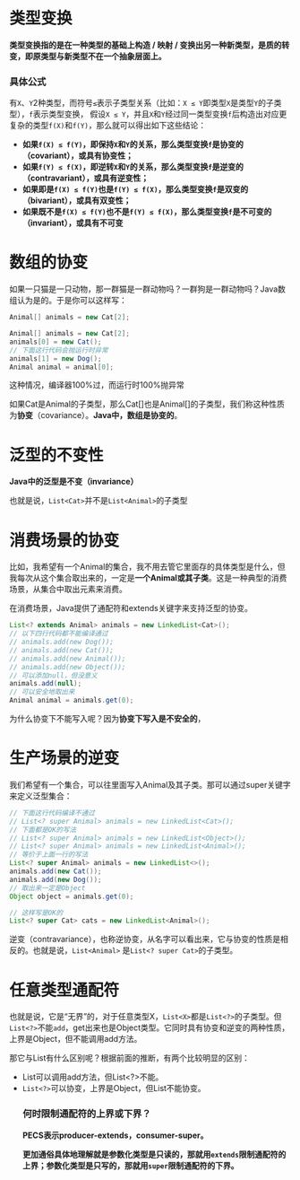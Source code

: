 # 类型变换

**类型变换指的是在一种类型的基础上构造 / 映射 / 变换出另一种新类型，是质的转变，即原类型与新类型不在一个抽象层面上。**

### 具体公式

有`X`、`Y`2种类型，而符号`≤`表示子类型关系（比如：`X ≤ Y`即类型`X`是类型`Y`的子类型），`f`表示类型变换，
假设`X ≤ Y`，并且`X`和`Y`经过同一类型变换`f`后构造出对应更复杂的类型`f(X)`和`f(Y)`，那么就可以得出如下这些结论：

- **如果`f(X) ≤ f(Y)`，即保持`X`和`Y`的关系，那么类型变换`f`是协变的（covariant），或具有协变性；**
- **如果`f(Y) ≤ f(X)`，即逆转`X`和`Y`的关系，那么类型变换`f`是逆变的（contravariant），或具有逆变性；**
- **如果即是`f(X) ≤ f(Y)`也是`f(Y) ≤ f(X)`，那么类型变换`f`是双变的（bivariant），或具有双变性；**
- **如果既不是`f(X) ≤ f(Y)`也不是`f(Y) ≤ f(X)`，那么类型变换`f`是不可变的（invariant），或具有不可变**



# 数组的协变

如果一只猫是一只动物，那一群猫是一群动物吗？一群狗是一群动物吗？Java数组认为是的。于是你可以这样写：

```java
Animal[] animals = new Cat[2];

Animal[] animals = new Cat[2];
animals[0] = new Cat();
// 下面这行代码会抛运行时异常
animals[1] = new Dog();
Animal animal = animal[0];
```

这种情况，编译器100%过，而运行时100%抛异常

如果Cat是Animal的子类型，那么Cat[]也是Animal[]的子类型，我们称这种性质为**协变**（covariance）。**Java中，数组是协变的**。









# 泛型的不变性

**Java中的泛型是不变（invariance）**

也就是说，`List<Cat>`并不是`List<Animal>`的子类型



# 消费场景的协变

比如，我希望有一个Animal的集合，我不用去管它里面存的具体类型是什么，但我每次从这个集合取出来的，一定是**一个Animal或其子类**。这是一种典型的消费场景，从集合中取出元素来消费。

在消费场景，Java提供了通配符和extends关键字来支持泛型的协变。

```java
List<? extends Animal> animals = new LinkedList<Cat>();
// 以下四行代码都不能编译通过
// animals.add(new Dog());
// animals.add(new Cat());
// animals.add(new Animal());
// animals.add(new Object());
// 可以添加null，但没意义
animals.add(null);
// 可以安全地取出来
Animal animal = animals.get(0);
```

为什么协变下不能写入呢？因为**协变下写入是不安全的**，



# 生产场景的逆变

我们希望有一个集合，可以往里面写入Animal及其子类。那可以通过super关键字来定义泛型集合：

```java
// 下面这行代码编译不通过
// List<? super Animal> animals = new LinkedList<Cat>();
// 下面都是OK的写法
// List<? super Animal> animals = new LinkedList<Object>();
// List<? super Animal> animals = new LinkedList<Animal>();
// 等价于上面一行的写法
List<? super Animal> animals = new LinkedList<>();
animals.add(new Cat());
animals.add(new Dog());
// 取出来一定是Object
Object object = animals.get(0);

// 这样写是OK的
List<? super Cat> cats = new LinkedList<Animal>();

```

逆变（contravariance），也称逆协变，从名字可以看出来，它与协变的性质是相反的。也就是说，`List<Animal>` 是`List<? super Cat>`的子类型。

# 任意类型通配符

也就是说，它是“无界”的，对于任意类型X，`List<X>`都是`List<?>`的子类型。但`List<?>`不能`add`，get出来也是Object类型。它同时具有协变和逆变的两种性质，上界是Object，但不能调用add方法。

那它与List<Object>有什么区别呢？根据前面的推断，有两个比较明显的区别：

- List<Object>可以调用add方法，但List<?>不能。
- `List<?>`可以协变，上界是Object，但List<Object>不能协变。





### 何时限制通配符的上界或下界？

**PECS表示producer-extends，consumer-super。**

**更加通俗具体地理解就是参数化类型是只读的，那就用`extends`限制通配符的上界；参数化类型是只写的，那就用`super`限制通配符的下界。**













